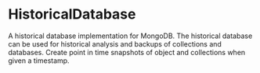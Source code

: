 # HistoricalDatabase
A historical database implementation for MongoDB. The historical database can be used for historical analysis and backups of collections and databases. Create point in time snapshots of object and collections when given a timestamp. 
